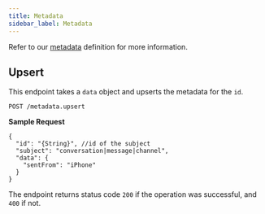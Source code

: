 ```yaml
---
title: Metadata
sidebar_label: Metadata
---
```


Refer to our [metadata](getting-started/glossary.md#metadata) definition for
more information.

## Upsert

This endpoint takes a `data` object and upserts the metadata for the `id`.

`POST /metadata.upsert`

**Sample Request**

```json5
{
  "id": "{String}", //id of the subject
  "subject": "conversation|message|channel",
  "data": {
    "sentFrom": "iPhone"
  }
}
```

The endpoint returns status code `200` if the operation was successful, and
`400` if not.
